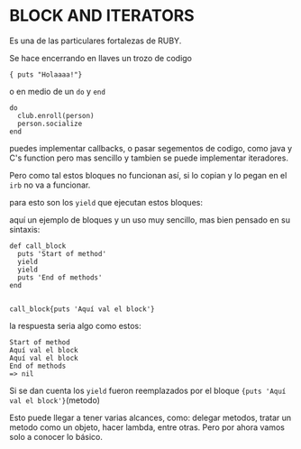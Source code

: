 # BLOCK AND ITERATORS

Es una de las particulares fortalezas de RUBY.

Se hace encerrando en llaves un trozo de codigo


`{ puts "Holaaaa!"}`

o en medio de un `do` y `end`

```
do
  club.enroll(person)
  person.socialize
end
```
puedes implementar callbacks, o pasar segementos de codigo, como java y C's function pero mas sencillo y tambien se puede implementar iteradores.

Pero como tal estos bloques no funcionan así, si lo copian y lo pegan en el `irb` no va a funcionar.


para esto son los `yield` que ejecutan estos bloques:

aquí un ejemplo de bloques y un uso muy sencillo, mas bien pensado en su sintaxis:

```
def call_block
  puts 'Start of method'
  yield
  yield
  puts 'End of methods'
end


call_block{puts 'Aquí val el block'}
```
la respuesta seria algo como estos:

```
Start of method
Aquí val el block
Aquí val el block
End of methods
=> nil
```

Si se dan cuenta los `yield` fueron reemplazados por el bloque `{puts 'Aquí val el block'}`(metodo)


Esto puede llegar a tener varias alcances, como: delegar metodos, tratar un metodo como un objeto, hacer lambda, entre otras. Pero por ahora vamos solo a conocer lo básico.
